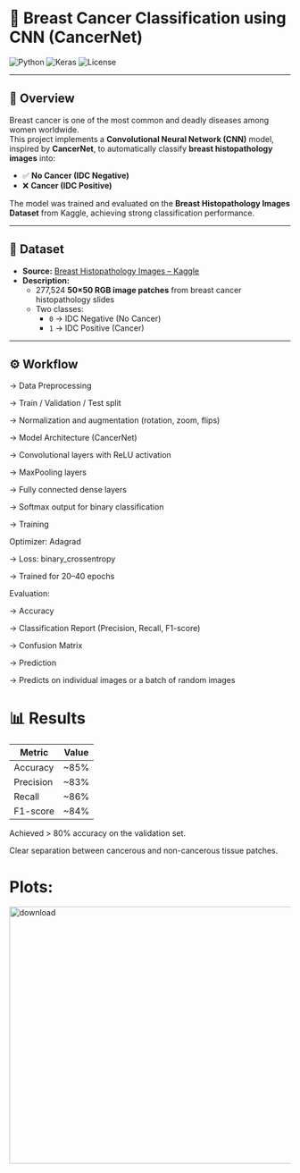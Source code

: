 # 🧠 Breast Cancer Classification using CNN (CancerNet)

![Python](https://img.shields.io/badge/Python-3.9-blue.svg)
![Keras](https://img.shields.io/badge/Keras-TensorFlow-orange.svg)
![License](https://img.shields.io/badge/License-MIT-green.svg)

---

## 📖 Overview
Breast cancer is one of the most common and deadly diseases among women worldwide.  
This project implements a **Convolutional Neural Network (CNN)** model, inspired by **CancerNet**, to automatically classify **breast histopathology images** into:

- ✅ **No Cancer (IDC Negative)**  
- ❌ **Cancer (IDC Positive)**  

The model was trained and evaluated on the **Breast Histopathology Images Dataset** from Kaggle, achieving strong classification performance.

---

## 📂 Dataset
- **Source:** [Breast Histopathology Images – Kaggle](https://www.kaggle.com/datasets/paultimothymooney/breast-histopathology-images)  
- **Description:**
  - 277,524 **50×50 RGB image patches** from breast cancer histopathology slides  
  - Two classes:
    - `0` → IDC Negative (No Cancer)  
    - `1` → IDC Positive (Cancer)  

---

## ⚙️ Workflow
-> Data Preprocessing

-> Train / Validation / Test split

-> Normalization and augmentation (rotation, zoom, flips)

-> Model Architecture (CancerNet)

-> Convolutional layers with ReLU activation

-> MaxPooling layers

-> Fully connected dense layers

-> Softmax output for binary classification

-> Training

Optimizer: Adagrad

-> Loss: binary_crossentropy

-> Trained for 20–40 epochs

Evaluation: 

-> Accuracy

-> Classification Report (Precision, Recall, F1-score)

-> Confusion Matrix

-> Prediction

-> Predicts on individual images or a batch of random images


# 📊 Results
| Metric    | Value |
| --------- | ----- |
| Accuracy  | ~85%  |
| Precision | ~83%  |
| Recall    | ~86%  |
| F1-score  | ~84%  |

Achieved > 80% accuracy on the validation set.

Clear separation between cancerous and non-cancerous tissue patches.
# Plots:
<img width="571" height="460" alt="download" src="https://github.com/user-attachments/assets/efbeb524-4fa0-4636-9132-b441730ee7a2" />


